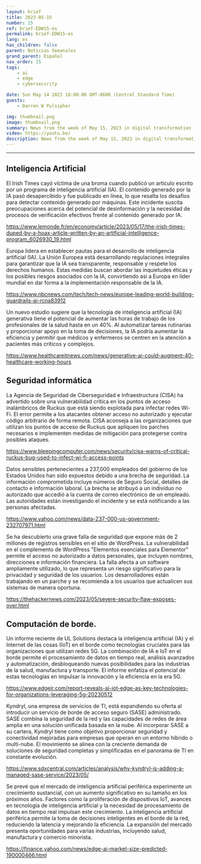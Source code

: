 ```yaml
---
layout: brief
title: 2023-05-15
number: 15
ref: brief-EDW15-es
permalink: brief-EDW15-es
lang: es
has_children: false
parent: Noticias Semanales
grand_parent: Español
nav_order: 15
tags:
    - ai
    - edge
    - cybersecurity

date: Sun May 14 2023 18:00:00 GMT-0600 (Central Standard Time)
guests:
    - Darren W Pulsipher

img: thumbnail.png
image: thumbnail.png
summary: News from the week of May 15, 2023 in digital transformation including stories from Edge Computing, Cybersecurity, and Artificial Intelligence.
video: https://youtu.be/
description: News from the week of May 15, 2023 in digital transformation including stories from Edge Computing, Cybersecurity, and Artificial Intelligence.
---
```






---

## Inteligencia Artificial

El Irish Times cayó víctima de una broma cuando publicó un artículo escrito por un programa de inteligencia artificial (IA). El contenido generado por la IA pasó desapercibido y fue publicado en línea, lo que resalta los desafíos para detectar contenido generado por máquinas. Este incidente suscita preocupaciones acerca del potencial de desinformación y la necesidad de procesos de verificación efectivos frente al contenido generado por IA.

[https://www.lemonde.fr/en/economy/article/2023/05/17/the-irish-times-duped-by-a-hoax-article-written-by-an-artificial-intelligence-program_6026930_19.html](https://www.lemonde.fr/en/economy/article/2023/05/17/the-irish-times-duped-by-a-hoax-article-written-by-an-artificial-intelligence-program_6026930_19.html)

Europa lidera en establecer pautas para el desarrollo de inteligencia artificial (IA). La Unión Europea está desarrollando regulaciones integrales para garantizar que la IA sea transparente, responsable y respete los derechos humanos. Estas medidas buscan abordar las inquietudes éticas y los posibles riesgos asociados con la IA, convirtiendo así a Europa en líder mundial en dar forma a la implementación responsable de la IA.

[https://www.nbcnews.com/tech/tech-news/europe-leading-world-building-guardrails-ai-rcna83912](https://www.nbcnews.com/tech/tech-news/europe-leading-world-building-guardrails-ai-rcna83912)

Un nuevo estudio sugiere que la tecnología de inteligencia artificial (IA) generativa tiene el potencial de aumentar las horas de trabajo de los profesionales de la salud hasta en un 40%. Al automatizar tareas rutinarias y proporcionar apoyo en la toma de decisiones, la IA podría aumentar la eficiencia y permitir que médicos y enfermeros se centren en la atención a pacientes más críticos y complejos.

[https://www.healthcareitnews.com/news/generative-ai-could-augment-40-healthcare-working-hours](https://www.healthcareitnews.com/news/generative-ai-could-augment-40-healthcare-working-hours)

## Seguridad informática

La Agencia de Seguridad de Ciberseguridad e Infraestructura (CISA) ha advertido sobre una vulnerabilidad crítica en los puntos de acceso inalámbricos de Ruckus que está siendo explotada para infectar redes Wi-Fi. El error permite a los atacantes obtener acceso no autorizado y ejecutar código arbitrario de forma remota. CISA aconseja a las organizaciones que utilizan los puntos de acceso de Ruckus que apliquen los parches necesarios e implementen medidas de mitigación para protegerse contra posibles ataques.

[https://www.bleepingcomputer.com/news/security/cisa-warns-of-critical-ruckus-bug-used-to-infect-wi-fi-access-points](https://www.bleepingcomputer.com/news/security/cisa-warns-of-critical-ruckus-bug-used-to-infect-wi-fi-access-points)

Datos sensibles pertenecientes a 237,000 empleados del gobierno de los Estados Unidos han sido expuestos debido a una brecha de seguridad. La información comprometida incluye números de Seguro Social, detalles de contacto e información laboral. La brecha se atribuyó a un individuo no autorizado que accedió a la cuenta de correo electrónico de un empleado. Las autoridades están investigando el incidente y se está notificando a las personas afectadas.

[https://www.yahoo.com/news/data-237-000-us-government-232707971.html](https://www.yahoo.com/news/data-237-000-us-government-232707971.html)

Se ha descubierto una grave falla de seguridad que expone más de 2 millones de registros sensibles en el sitio de WordPress. La vulnerabilidad en el complemento de WordPress "Elementos esenciales para Elementor" permite el acceso no autorizado a datos personales, que incluyen nombres, direcciones e información financiera. La falla afecta a un software ampliamente utilizado, lo que representa un riesgo significativo para la privacidad y seguridad de los usuarios. Los desarrolladores están trabajando en un parche y se recomienda a los usuarios que actualicen sus sistemas de manera oportuna.

[https://thehackernews.com/2023/05/severe-security-flaw-exposes-over.html](https://thehackernews.com/2023/05/severe-security-flaw-exposes-over.html)

## Computación de borde.

Un informe reciente de UL Solutions destaca la inteligencia artificial (IA) y el Internet de las cosas (IoT) en el borde como tecnologías cruciales para las organizaciones que utilizan redes 5G. La combinación de IA e IoT en el borde permite el procesamiento de datos en tiempo real, análisis avanzados y automatización, desbloqueando nuevas posibilidades para las industrias de la salud, manufactura y transporte. El informe enfatiza el potencial de estas tecnologías en impulsar la innovación y la eficiencia en la era 5G.

[https://www.edgeir.com/report-reveals-ai-iot-edge-as-key-technologies-for-organizations-leveraging-5g-20230512](https://www.edgeir.com/report-reveals-ai-iot-edge-as-key-technologies-for-organizations-leveraging-5g-20230512)

Kyndryl, una empresa de servicios de TI, está expandiendo su oferta al introducir un servicio de borde de acceso seguro (SASE) administrado. SASE combina la seguridad de la red y las capacidades de redes de área amplia en una solución unificada basada en la nube. Al incorporar SASE a su cartera, Kyndryl tiene como objetivo proporcionar seguridad y conectividad mejoradas para empresas que operan en un entorno híbrido o multi-nube. El movimiento se alinea con la creciente demanda de soluciones de seguridad completas y simplificadas en el panorama de TI en constante evolución.

[https://www.sdxcentral.com/articles/analysis/why-kyndryl-is-adding-a-managed-sase-service/2023/05/](https://www.sdxcentral.com/articles/analysis/why-kyndryl-is-adding-a-managed-sase-service/2023/05/)

Se prevé que el mercado de inteligencia artificial periférica experimente un crecimiento sustancial, con un aumento significativo en su tamaño en los próximos años. Factores como la proliferación de dispositivos IoT, avances en tecnología de inteligencia artificial y la necesidad de procesamiento de datos en tiempo real impulsan este crecimiento. La inteligencia artificial periférica permite la toma de decisiones inteligentes en el borde de la red, reduciendo la latencia y mejorando la eficiencia. La expansión del mercado presenta oportunidades para varias industrias, incluyendo salud, manufactura y comercio minorista.

[https://finance.yahoo.com/news/edge-ai-market-size-predicted-190000466.html](https://finance.yahoo.com/news/edge-ai-market-size-predicted-190000466.html)


